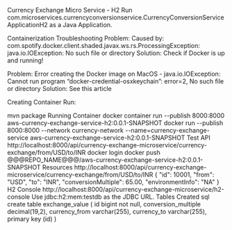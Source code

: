 Currency Exchange Micro Service - H2
Run com.microservices.currencyconversionservice.CurrencyConversionServiceApplicationH2 as a Java Application.

Containerization
Troubleshooting
Problem: Caused by: com.spotify.docker.client.shaded.javax.ws.rs.ProcessingException: java.io.IOException: No such file or directory
Solution: Check if Docker is up and running!

Problem: Error creating the Docker image on MacOS - java.io.IOException: Cannot run program “docker-credential-osxkeychain”: error=2, No such file or directory
Solution: See this article

Creating Container
Run:

mvn package
Running Container
docker container run --publish 8000:8000 aws-currency-exchange-service-h2:0.0.1-SNAPSHOT
docker run --publish 8000:8000 --network currency-network --name=currency-exchange-service aws-currency-exchange-service-h2:0.0.1-SNAPSHOT
Test API
http://localhost:8000/api/currency-exchange-microservice/currency-exchange/from/USD/to/INR
docker login
docker push @@@REPO_NAME@@@/aws-currency-exchange-service-h2:0.0.1-SNAPSHOT
Resources
http://localhost:8000/api/currency-exchange-microservice/currency-exchange/from/USD/to/INR
{
  "id": 10001,
  "from": "USD",
  "to": "INR",
  "conversionMultiple": 65.00,
  "environmentInfo": "NA"
}
H2 Console
http://localhost:8000/api/currency-exchange-microservice/h2-console
Use jdbc:h2:mem:testdb as the JDBC URL.
Tables Created
sql
create table exchange_value 
(
	id bigint not null, 
	conversion_multiple decimal(19,2), 
	currency_from varchar(255), 
	currency_to varchar(255), 
	primary key (id)
)
